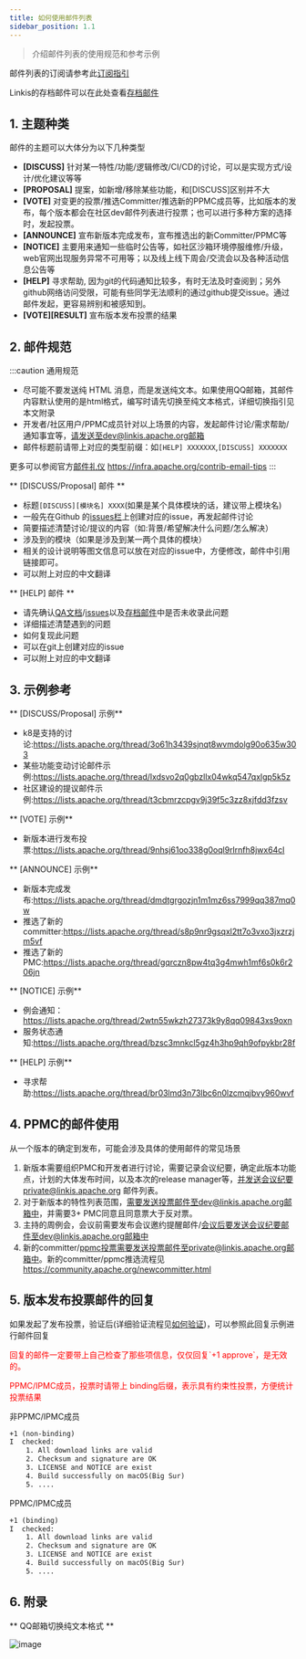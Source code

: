 ```yaml
---
title: 如何使用邮件列表
sidebar_position: 1.1
---
```


> 介绍邮件列表的使用规范和参考示例

邮件列表的订阅请参考此[订阅指引](how-to-subscribe.md)

Linkis的存档邮件可以在此处查看[存档邮件](https://lists.apache.org/list.html?dev@linkis.apache.org)

## 1. 主题种类 
邮件的主题可以大体分为以下几种类型
- **\[DISCUSS]**  针对某一特性/功能/逻辑修改/CI/CD的讨论，可以是实现方式/设计/优化建议等等 
- **\[PROPOSAL]** 提案，如新增/移除某些功能，和\[DISCUSS]区别并不大
- **\[VOTE]**     对变更的投票/推选Committer/推选新的PPMC成员等，比如版本的发布，每个版本都会在社区dev邮件列表进行投票；也可以进行多种方案的选择时，发起投票。
- **\[ANNOUNCE]** 宣布新版本完成发布，宣布推选出的新Committer/PPMC等
- **\[NOTICE]** 主要用来通知一些临时公告等，如社区沙箱环境停服维修/升级，web官网出现服务异常不可用等；以及线上线下周会/交流会以及各种活动信息公告等
- **\[HELP]**   寻求帮助, 因为git的代码通知比较多，有时无法及时查阅到；另外github网络访问受限，可能有些同学无法顺利的通过github提交issue。通过邮件发起，更容易辨别和被感知到。
- **\[VOTE]\[RESULT]** 宣布版本发布投票的结果 



## 2. 邮件规范
:::caution 通用规范
- 尽可能不要发送纯 HTML 消息，而是发送纯文本。如果使用QQ邮箱，其邮件内容默认使用的是html格式，编写时请先切换至纯文本格式，详细切换指引见本文附录
- 开发者/社区用户/PPMC成员针对以上场景的内容，发起邮件讨论/需求帮助/通知事宜等，请发送至dev@linkis.apache.org邮箱
- 邮件标题前请带上对应的类型前缀：如`[HELP] XXXXXXX`,`[DISCUSS] XXXXXXX`

更多可以参阅官方[邮件礼仪](https://infra.apache.org/contrib-email-tips) https://infra.apache.org/contrib-email-tips
:::

** \[DISCUSS/Proposal] 邮件 **

- 标题`[DISCUSS][模块名] XXXX`(如果是某个具体模块的话，建议带上模块名)
- 一般先在Github 的[issues栏](https://github.com/apache/incubator-linkis/issues)上创建对应的issue，再发起邮件讨论
- 简要描述清楚讨论/提议的内容（如:背景/希望解决什么问题/怎么解决）
- 涉及到的模块（如果是涉及到某一两个具体的模块）
- 相关的设计说明等图文信息可以放在对应的issue中，方便修改，邮件中引用链接即可。
- 可以附上对应的中文翻译 

** \[HELP] 邮件 **
- 请先确认[QA文档](https://docs.qq.com/doc/DSGZhdnpMV3lTUUxq)/[issues](https://github.com/apache/incubator-linkis/issues)以及[存档邮件](https://lists.apache.org/list.html?dev@linkis.apache.org)中是否未收录此问题
- 详细描述清楚遇到的问题
- 如何复现此问题
- 可以在git上创建对应的issue
- 可以附上对应的中文翻译

## 3. 示例参考

** \[DISCUSS/Proposal] 示例**
- k8是支持的讨论:https://lists.apache.org/thread/3o61h3439sjnqt8wvmdolg90o635w303
- 某些功能变动讨论邮件示例:https://lists.apache.org/thread/lxdsvo2q0gbzllx04wkq547qxlgp5k5z
- 社区建设的提议邮件示例:https://lists.apache.org/thread/t3cbmrzcpgv9j39f5c3zz8xjfdd3fzsv

** \[VOTE] 示例** 
- 新版本进行发布投票:https://lists.apache.org/thread/9nhsj61oo338g0oql9rlrnfh8jwx64cl

** \[ANNOUNCE] 示例**

- 新版本完成发布:https://lists.apache.org/thread/dmdtgrgozjn1m1mz6ss7999qq387mq0w
- 推选了新的committer:https://lists.apache.org/thread/s8p9nr9gsqxl2tt7o3vxo3jxzrzjm5vf
- 推选了新的PMC:https://lists.apache.org/thread/gqrczn8pw4tq3g4mwh1mf6s0k6r206jn

** \[NOTICE] 示例**

- 例会通知：https://lists.apache.org/thread/2wtn55wkzh27373k9y8qq09843xs9oxn
- 服务状态通知:https://lists.apache.org/thread/bzsc3mnkcl5gz4h3hp9qh9ofpykbr28f


** \[HELP] 示例** 
- 寻求帮助:https://lists.apache.org/thread/br03lmd3n73lbc6n0lzcmqjbvy960wvf

## 4. PPMC的邮件使用
从一个版本的确定到发布，可能会涉及具体的使用邮件的常见场景
1. 新版本需要组织PMC和开发者进行讨论，需要记录会议纪要，确定此版本功能点，计划的大体发布时间，以及本次的release manager等，并发送会议纪要private@linkis.apache.org 邮件列表。
2. 对于新版本的特性列表范围，需要发送投票邮件至dev@linkis.apache.org邮箱中，并需要3+ PMC同意且同意票大于反对票。
3. 主持的周例会，会议前需要发布会议邀约提醒邮件/会议后要发送会议纪要邮件至dev@linkis.apache.org邮箱中
4. 新的committer/ppmc投票需要发送投票邮件至private@linkis.apache.org邮箱中。新的committer/ppmc推选流程见 https://community.apache.org/newcommitter.html

## 5. 版本发布投票邮件的回复
如果发起了发布投票，验证后(详细验证流程见[如何验证](how-to-verify.md))，可以参照此回复示例进行邮件回复

<font color="red">
回复的邮件一定要带上自己检查了那些项信息，仅仅回复`+1 approve`，是无效的。

PPMC/IPMC成员，投票时请带上 binding后缀，表示具有约束性投票，方便统计投票结果
</font>

非PPMC/IPMC成员
```html
+1 (non-binding)
I  checked:
    1. All download links are valid
    2. Checksum and signature are OK
    3. LICENSE and NOTICE are exist
    4. Build successfully on macOS(Big Sur) 
    5. ....
```

PPMC/IPMC成员
```html
+1 (binding)
I  checked:
    1. All download links are valid
    2. Checksum and signature are OK
    3. LICENSE and NOTICE are exist
    4. Build successfully on macOS(Big Sur) 
    5. ....
```

## 6. 附录

** QQ邮箱切换纯文本格式 **

![image](https://user-images.githubusercontent.com/11496700/149449779-d0116bb1-de9e-4cc4-98fb-af3327b15c09.png)
